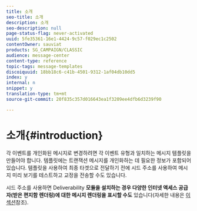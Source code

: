 ```yaml
---
title: 소개
seo-title: 소개
description: 소개
seo-description: null
page-status-flag: never-activated
uuid: 5fe35361-16e1-4424-9c57-f029ec1c2502
contentOwner: sauviat
products: SG_CAMPAIGN/CLASSIC
audience: message-center
content-type: reference
topic-tags: message-templates
discoiquuid: 18bb18c6-c41b-4501-9312-1af04db10dd5
index: y
internal: n
snippet: y
translation-type: tm+mt
source-git-commit: 20f835c357d016643ea1f3209ee4dfb6d3239f90

---
```



# 소개{#introduction}

각 이벤트를 개인화된 메시지로 변경하려면 각 이벤트 유형과 일치하는 메시지 템플릿을 만들어야 합니다. 템플릿에는 트랜잭션 메시지를 개인화하는 데 필요한 정보가 포함되어 있습니다. 템플릿을 사용하여 최종 타겟으로 전달하기 전에 시드 주소를 사용하여 메시지 미리 보기를 테스트하고 교정을 전송할 수도 있습니다.

시드 주소를 사용하면 Deliverability **모듈을 설치하는 경우 다양한 인터넷 액세스 공급자(받은 편지함 렌더링)에 대한 메시지 렌더링을 표시할 수도** 있습니다(자세한 내용은 [이 섹션](../../delivery/using/about-deliverability.md)참조).
